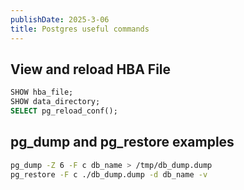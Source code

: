 ```yaml
---
publishDate: 2025-3-06
title: Postgres useful commands
---
```


## View and reload HBA File

```sql
SHOW hba_file;
SHOW data_directory;
SELECT pg_reload_conf();

```

## pg_dump and pg_restore examples

```bash
pg_dump -Z 6 -F c db_name > /tmp/db_dump.dump
pg_restore -F c ./db_dump.dump -d db_name -v
```
